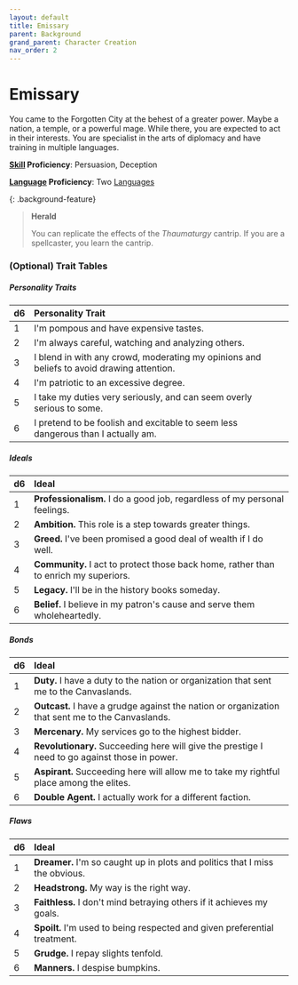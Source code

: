 ```yaml
---
layout: default
title: Emissary
parent: Background
grand_parent: Character Creation
nav_order: 2
---
```


# Emissary

You came to the Forgotten City at the behest of a greater power. Maybe a nation, a temple, or a powerful mage. While there, you are expected to act in their interests. You are specialist in the arts of diplomacy and have training in multiple languages.

**[Skill](../../more/skills) Proficiency**: Persuasion, Deception

**[Language](../../more/language) Proficiency**: Two [Languages](../../more/languages/index)

{: .background-feature}
> **Herald**
> 
> You can replicate the effects of the _Thaumaturgy_ cantrip. If you are a spellcaster, you learn the cantrip.

### (Optional) Trait Tables

##### Personality Traits

| d6   | Personality Trait                                                                         |
| :--- | :---------------------------------------------------------------------------------------- |
| 1    | I'm pompous and have expensive tastes.                                                    |
| 2    | I'm always careful, watching and analyzing others.                                        |
| 3    | I blend in with any crowd, moderating my opinions and beliefs to avoid drawing attention. |
| 4    | I'm patriotic to an excessive degree.                                                     |
| 5    | I take my duties very seriously, and can seem overly serious to some.                     |
| 6    | I pretend to be foolish and excitable to seem less dangerous than I actually am.          |


##### Ideals

| d6   | Ideal                                                                                |
| :--- | :----------------------------------------------------------------------------------- |
| 1    | **Professionalism.** I do a good job, regardless of my personal feelings.            |
| 2    | **Ambition.** This role is a step towards greater things.                            |
| 3    | **Greed.** I've been promised a good deal of wealth if I do well.                    |
| 4    | **Community.** I act to protect those back home, rather than to enrich my superiors. |
| 5    | **Legacy.** I'll be in the history books someday.                                    |
| 6    | **Belief.** I believe in my patron's cause and serve them wholeheartedly.            |


##### Bonds

| d6   | Ideal                                                                                            |
| :--- | :----------------------------------------------------------------------------------------------- |
| 1    | **Duty.** I have a duty to the nation or organization that sent me to the Canvaslands.           |
| 2    | **Outcast.** I have a grudge against the nation or organization that sent me to the Canvaslands. |
| 3    | **Mercenary.** My services go to the highest bidder.                                             |
| 4    | **Revolutionary.** Succeeding here will give the prestige I need to go against those in power.   |
| 5    | **Aspirant.** Succeeding here will allow me to take my rightful place among the elites.          |
| 6    | **Double Agent.** I actually work for a different faction.                                       |


##### Flaws

| d6   | Ideal                                                                        |
| :--- | :--------------------------------------------------------------------------- |
| 1    | **Dreamer.** I'm so caught up in plots and politics that I miss the obvious. |
| 2    | **Headstrong.** My way is the right way.                                     |
| 3    | **Faithless.** I don't mind betraying others if it achieves my goals.        |
| 4    | **Spoilt.** I'm used to being respected and given preferential treatment.    |
| 5    | **Grudge.** I repay slights tenfold.                                         |
| 6    | **Manners.** I despise bumpkins.                                             |
